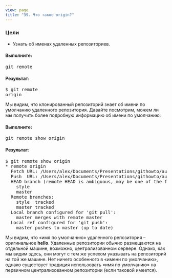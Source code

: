 ```yaml
---
view: page
title: "39. Что такое origin?"
---
```


<h3>Цели</h3>

<ul><li>Узнать об именах удаленных репозиториев.</li></ul>

<h4 class="h4-pre">Выполните:</h4>

<pre class="instructions">git remote</pre>

<h4 class="h4-pre">Результат:</h4>

<pre class="sample">$ git remote
origin</pre>

<p>Мы видим, что клонированный репозиторий знает об имени по умолчанию удаленного репозитория. Давайте посмотрим, можем ли мы получить более подробную информацию об имени по умолчанию:</p>

<h4 class="h4-pre">Выполните:</h4>

<pre class="instructions">git remote show origin</pre>

<h4 class="h4-pre">Результат:</h4>

<pre class="sample">$ git remote show origin
* remote origin
  Fetch URL: /Users/alex/Documents/Presentations/githowto/auto/hello
  Push  URL: /Users/alex/Documents/Presentations/githowto/auto/hello
  HEAD branch (remote HEAD is ambiguous, may be one of the following):
    style
    master
  Remote branches:
    style  tracked
    master tracked
  Local branch configured for 'git pull':
    master merges with remote master
  Local ref configured for 'git push':
    master pushes to master (up to date)</pre>

<p>Мы видим, что «имя по умолчанию» удаленного репозитория – оригинальное <strong>hello</strong>. Удаленные репозитории обычно размещаются на отдельной машине, возможно, централизованном сервере. Однако, как мы видим здесь,  они могут с тем же успехом указывать на репозиторий на той же машине. Нет ничего особенного в «имени по умолчанию», однако существует традиция  использовать «имя по умолчанию» на первичном централизованном репозитории (если таковой имеется).</p>
